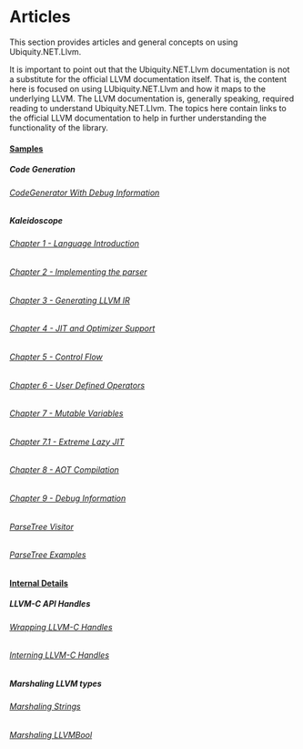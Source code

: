 # Articles
This section provides articles and general concepts on using Ubiquity.NET.Llvm. 

It is important to point out that the Ubiquity.NET.Llvm documentation is not a substitute
for the official LLVM documentation itself. That is, the content here is focused on
using LUbiquity.NET.Llvm and how it maps to the underlying LLVM. The LLVM documentation is,
generally speaking, required reading to understand Ubiquity.NET.Llvm. The topics here contain
links to the official LLVM documentation to help in further understanding the
functionality of the library.

#### [Samples](Samples/index.md)
##### Code Generation
###### [CodeGenerator With Debug Information](Samples/codegeneration.md)
##### Kaleidoscope
###### [Chapter 1 - Language Introduction](Samples/Kaleidoscope.md)
###### [Chapter 2 - Implementing the parser](Samples/Kaleidoscope-ch2.md)
###### [Chapter 3 - Generating LLVM IR](Samples/Kaleidoscope-ch3.md)
###### [Chapter 4 - JIT and Optimizer Support](Samples/Kaleidoscope-ch4.md)
###### [Chapter 5 - Control Flow](Samples/Kaleidoscope-ch5.md)
###### [Chapter 6 - User Defined Operators](Samples/Kaleidoscope-ch6.md)
###### [Chapter 7 - Mutable Variables](Samples/Kaleidoscope-ch7.md)
###### [Chapter 7.1 - Extreme Lazy JIT](Samples/Kaleidoscope-ch7.1.md)
###### [Chapter 8 - AOT Compilation](Samples/Kaleidoscope-ch8.md)
###### [Chapter 9 - Debug Information](Samples/Kaleidoscope-ch9.md)
###### [ParseTree Visitor](Samples/Kaleidoscope-ParseTreeVisitor.md)
###### [ParseTree Examples](Samples/Kaleidoscope-ParseTree-examples.md)

#### [Internal Details](InternalDetails/index.md)
##### LLVM-C API Handles
###### [Wrapping LLVM-C Handles](InternalDetails/llvm-handles.md)
###### [Interning LLVM-C Handles](InternalDetails/handleref-interning.md)
##### Marshaling LLVM types
###### [Marshaling Strings](InternalDetails/marshal-string.md)
###### [Marshaling LLVMBool](InternalDetails/marshal-LLVMBool.md)
